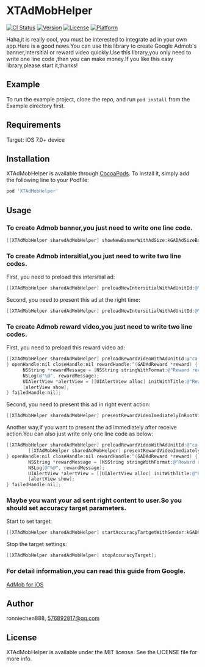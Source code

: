 # XTAdMobHelper

[![CI Status](http://img.shields.io/travis/ronniechen888/XTAdMobHelper.svg?style=flat)](https://travis-ci.org/ronniechen888/XTAdMobHelper)
[![Version](https://img.shields.io/cocoapods/v/XTAdMobHelper.svg?style=flat)](http://cocoapods.org/pods/XTAdMobHelper)
[![License](https://img.shields.io/cocoapods/l/XTAdMobHelper.svg?style=flat)](http://cocoapods.org/pods/XTAdMobHelper)
[![Platform](https://img.shields.io/cocoapods/p/XTAdMobHelper.svg?style=flat)](http://cocoapods.org/pods/XTAdMobHelper)

Haha,it is really cool, you must be interested to integrate ad in your own app.Here is a good news.You can use this library to create Google Admob's banner,intersitial or reward video quickly.Use this library,you only need to write one line code ,then you can make money.If you like this easy library,please start it,thanks!

## Example

To run the example project, clone the repo, and run `pod install` from the Example directory first.

## Requirements

Target: iOS 7.0+ device

## Installation

XTAdMobHelper is available through [CocoaPods](http://cocoapods.org). To install
it, simply add the following line to your Podfile:

```ruby
pod 'XTAdMobHelper'
```

## Usage
### To create Admob banner,you just need to write one line code.
```objective-c
[[XTAdMobHelper sharedAdMobHelper] showNewBannerWithAdSize:kGADAdSizeBanner origin:CGPointMake((SCREEN_SIZE.width-kGADAdSizeBanner.size.width)*0.5, SCREEN_SIZE.height-kGADAdSizeBanner.size.height) adUnitID:@"ca-app-pub-3940256099942544/2934735716" rootViewController:self onView:self.view testMode:NO testDeviceId:@"e7204ccc3c166fcc5cec7ac8bd3c7c8e"];
```
### To create Admob intersitial,you just need to write two line codes.
First, you need to preload this intersitial ad:
```objective-c
[[XTAdMobHelper sharedAdMobHelper] preloadNewIntersitialWithAdUnitId:@"ca-app-pub-3940256099942544/4411468910" testMode:YES testDeviceId:@"e7204ccc3c166fcc5cec7ac8bd3c7c8e" receiveHandle:nil openHandle:nil closeHandle:nil];
```
Second, you need to present this ad at the right time:
```objective-c
[[XTAdMobHelper sharedAdMobHelper] preloadNewIntersitialWithAdUnitId:@"ca-app-pub-3940256099942544/4411468910" testMode:YES testDeviceId:@"e7204ccc3c166fcc5cec7ac8bd3c7c8e" receiveHandle:nil openHandle:nil closeHandle:nil];
```
### To create Admob reward video,you just need to write two line codes.
First, you need to preload this reward video ad:
```objective-c
[[XTAdMobHelper sharedAdMobHelper] preloadRewardVideoWithAdUnitId:@"ca-app-pub-2089092182326765/9979233626" testMode:YES testDeviceId:@"e7204ccc3c166fcc5cec7ac8bd3c7c8e" receiveHandle:^(){
} openHandle:nil closeHandle:nil rewardHandle:^(GADAdReward *reward) {
      NSString *rewardMessage = [NSString stringWithFormat:@"Reward received with currency %@ , amount %lf", reward.type,[reward.amount doubleValue]];
      NSLog(@"%@", rewardMessage);
      UIAlertView *alertView = [[UIAlertView alloc] initWithTitle:@"Reward" message:rewardMessage delegate:nil cancelButtonTitle:@"OK" otherButtonTitles: nil];
      [alertView show];
} failedHandle:nil];
```
Second, you need to present this ad in right event action:
```objective-c
[[XTAdMobHelper sharedAdMobHelper] presentRewardVideoImediatelyInRootViewController:self];
```
Another way,if you want to present the ad immediately after receive action.You can also just write only one line code as below:
```objective-c
[[XTAdMobHelper sharedAdMobHelper] preloadRewardVideoWithAdUnitId:@"ca-app-pub-2089092182326765/9979233626" testMode:YES testDeviceId:@"e7204ccc3c166fcc5cec7ac8bd3c7c8e" receiveHandle:^(){
		[[XTAdMobHelper sharedAdMobHelper] presentRewardVideoImediatelyInRootViewController:self];
} openHandle:nil closeHandle:nil rewardHandle:^(GADAdReward *reward) {
        NSString *rewardMessage = [NSString stringWithFormat:@"Reward received with currency %@ , amount %lf",    reward.type,[reward.amount doubleValue]];
        NSLog(@"%@", rewardMessage);
        UIAlertView *alertView = [[UIAlertView alloc] initWithTitle:@"Reward" message:rewardMessage delegate:nil cancelButtonTitle:@"OK" otherButtonTitles: nil];
        [alertView show];
} failedHandle:nil];
```
### Maybe you want your ad sent right content to user.So you should set accuracy target parameters.
Start to set target:
```objective-c
[[XTAdMobHelper sharedAdMobHelper] startAccuracyTartgetWithGender:kGADGenderUnknown birthDate:(BirthDate){1970,2,11} location:(Location){} keywords:nil contentUrl:nil requestAgent:nil childDirectedTreatment:ChildTreatmentStyleNone];
```
Stop the target settings:
```objective-c
[[XTAdMobHelper sharedAdMobHelper] stopAccuracyTarget];
```

### For detail information,you can read this guide from Google.
[AdMob for iOS](https://developers.google.com/admob/ios/quick-start) 

## Author

ronniechen888, 576892817@qq.com

## License

XTAdMobHelper is available under the MIT license. See the LICENSE file for more info.
